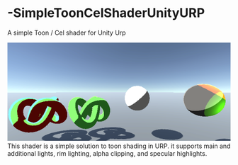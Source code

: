 # -SimpleToonCelShaderUnityURP
A simple Toon / Cel shader for Unity Urp

![alt text](https://github.com/SentientDragon5/-SimpleToonCelShaderUnityURP/blob/main/toonDemo.png?raw=true)
This shader is a simple solution to toon shading in URP. it supports main and additional lights, rim lighting, alpha clipping, and specular highlights.
